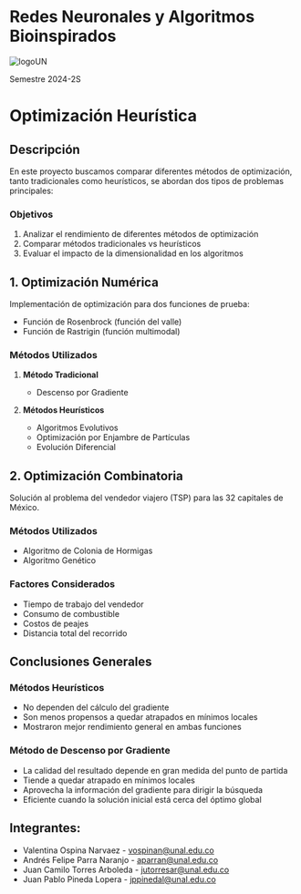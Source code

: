 # Redes Neuronales y Algoritmos Bioinspirados

![logoUN](https://github.com/user-attachments/assets/6a75b35f-c2f7-425e-8a39-6d1384be3244)

Semestre 2024-2S

# Optimización Heurística

## Descripción
En este proyecto buscamos comparar diferentes métodos de optimización, tanto tradicionales como heurísticos, se abordan dos tipos de problemas principales:

### Objetivos
1. Analizar el rendimiento de diferentes métodos de optimización
2. Comparar métodos tradicionales vs heurísticos
3. Evaluar el impacto de la dimensionalidad en los algoritmos

## 1. Optimización Numérica
Implementación de optimización para dos funciones de prueba:
- Función de Rosenbrock (función del valle)
- Función de Rastrigin (función multimodal)

### Métodos Utilizados
1. **Método Tradicional**
   - Descenso por Gradiente

2. **Métodos Heurísticos**
   - Algoritmos Evolutivos
   - Optimización por Enjambre de Partículas
   - Evolución Diferencial

## 2. Optimización Combinatoria
Solución al problema del vendedor viajero (TSP) para las 32 capitales de México.

### Métodos Utilizados
- Algoritmo de Colonia de Hormigas
- Algoritmo Genético

### Factores Considerados
- Tiempo de trabajo del vendedor
- Consumo de combustible
- Costos de peajes
- Distancia total del recorrido

## Conclusiones Generales

### Métodos Heurísticos
- No dependen del cálculo del gradiente
- Son menos propensos a quedar atrapados en mínimos locales
- Mostraron mejor rendimiento general en ambas funciones

### Método de Descenso por Gradiente
- La calidad del resultado depende en gran medida del punto de partida
- Tiende a quedar atrapado en mínimos locales
- Aprovecha la información del gradiente para dirigir la búsqueda
- Eficiente cuando la solución inicial está cerca del óptimo global


## Integrantes:
  - Valentina Ospina Narvaez - vospinan@unal.edu.co
  - Andrés Felipe Parra Naranjo - aparran@unal.edu.co
  - Juan Camilo Torres Arboleda - jutorresar@unal.edu.co
  - Juan Pablo Pineda Lopera - jppinedal@unal.edu.co
